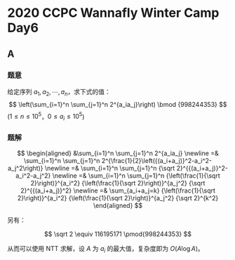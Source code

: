 # 2020 CCPC Wannafly Winter Camp Day6

## **A**

### 题意

给定序列 $a_1,a_2,\cdots,a_n$，求下式的值：
$$
\left(\sum_{i=1}^n \sum_{j=1}^n 2^{a_ia_j}\right) \bmod {998244353}
$$
($1 \le n \le 10^5$，$0 \le a_i \le 10^5$)

### 题解

$$
\begin{aligned}
&\sum_{i=1}^n \sum_{j=1}^n 2^{a_ia_j} \newline
=& \sum_{i=1}^n \sum_{j=1}^n 2^{\frac{1}{2}\left({(a_i+a_j)}^2-a_i^2-a_j^2\right)} \newline
=& \sum_{i=1}^n \sum_{j=1}^n {\sqrt 2}^{{(a_i+a_j)}^2-a_i^2-a_j^2} \newline
=& \sum_{i=1}^n \sum_{j=1}^n {\left(\frac{1}{\sqrt 2}\right)}^{a_i^2} {\left(\frac{1}{\sqrt 2}\right)}^{a_j^2} {\sqrt 2}^{{(a_i+a_j)}^2} \newline
=& \sum_{a_i+a_j=k} {\left(\frac{1}{\sqrt 2}\right)}^{a_i^2} {\left(\frac{1}{\sqrt 2}\right)}^{a_j^2} {\sqrt 2}^{k^2}
\end{aligned}
$$

另有：

$$
\sqrt 2 \equiv 116195171 \pmod{998244353}
$$

从而可以使用 NTT 求解，设 $A$ 为 $a_i$ 的最大值，复杂度即为 $O(A \log A)$。

